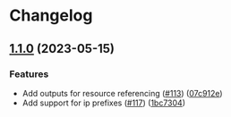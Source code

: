 # Changelog

## [1.1.0](https://github.com/RedeployAB/terraform-alz-modules/compare/network-isolated-v1.0.0...network-isolated-v1.1.0) (2023-05-15)


### Features

* Add outputs for resource referencing ([#113](https://github.com/RedeployAB/terraform-alz-modules/issues/113)) ([07c912e](https://github.com/RedeployAB/terraform-alz-modules/commit/07c912e3bd0549de2a430829a9283f437e1866a6))
* Add support for ip prefixes ([#117](https://github.com/RedeployAB/terraform-alz-modules/issues/117)) ([1bc7304](https://github.com/RedeployAB/terraform-alz-modules/commit/1bc7304091ef7ff283bf90d0ecd0f0039b8d26cb))
